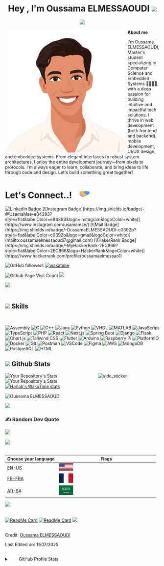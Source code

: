 <h1 align="center"><b>Hey , I'm Oussama ELMESSAOUDI </b><img src="https://media.giphy.com/media/hvRJCLFzcasrR4ia7z/giphy.gif" width="35"></h1>
<p align="center">
  <a href="https://github.com/DenverCoder1/readme-typing-svg"><img src="https://readme-typing-svg.herokuapp.com?font=Time+New+Roman&color=cyan&size=25&center=true&vCenter=true&width=600&height=100&lines=Hey!+It's+Oussama+ELMESSAOUDI..&hearts;++;Full+Stack+Web+Developer,;Mobile+Developer,;Graphic/UI/UX+Designer+and..;Embedded+Systems+Enthusiast;Love+to+learn+new+stuffs..<3"></a>

</p>

<!--  Ceci mon Avatar-->
<img title="My Avatar" align="left" src="assets/images/Oussama.png"  width="400px" alt="hi" >

<!--  About me -->
<!--## <picture><img src = "assets/about_me.gif" width = 50px></picture> **About me**-->
**About me**

I'm Oussama ELMESSAOUDI, Master's student specializing in Computer Science and Embedded Systems 🤖👨🏻‍💻, with a deep passion for building intuitive and impactful tech solutions. I thrive in web development (both frontend and backend), mobile development, UI/UX design, and embedded systems. From elegant interfaces to robust system architectures, I enjoy the entire development journey—from pixels to protocols. I'm always eager to learn, collaborate, and bring ideas to life through code and design. Let's build something great together!

<!-- Let's Connect..! -->
# <b> Let's Connect..!</b><img src="https://github.com/0xAbdulKhalid/0xAbdulKhalid/raw/main/assets/mdImages/handshake.gif" width ="80">

<a href="https://www.linkedin.com/in/usama-elmessaoudi/" target="_blank">
  <img src="https://img.shields.io/badge/LinkedIn-OussamaELMESSAOUDI-0e76a8?style=flat&logo=linkedin&logoColor=white" alt="LinkedIn Badge"/>
</a>
[![Instagram Badge](https://img.shields.io/badge/-@UsamaMse-e84393?style=flat&labelColor=e84393&logo=instagram&logoColor=white)](https://www.instagram.com/usamamse/)
[![Mail Badge](https://img.shields.io/badge/-OussamaELMESSAOUDI-c0392b?style=flat&labelColor=c0392b&logo=gmail&logoColor=white)](mailto:oussamaelmessaoudi7@gmail.com)
[![HakerRank Badge](https://img.shields.io/badge/-MyHackerRank-2EC866?style=flat&labelColor=2EC866&logo=HackerRank&logoColor=white)](https://www.hackerrank.com/profile/oussamaelmessao1)

<!-- YouTube Channel Views /GitHub followers /visitors/Age  -->
![GitHub followers](https://img.shields.io/github/followers/oussamaelmessaoudi?style=social)
[![wakatime](https://wakatime.com/badge/user/c0a37276-8396-4881-b56d-232ffd4059dc/project/2c199d38-84a2-4054-9b13-a685f16d5160.svg)](https://wakatime.com/badge/user/c0a37276-8396-4881-b56d-232ffd4059dc/project/2c199d38-84a2-4054-9b13-a685f16d5160)
<!--![visitors](https://visitor-badge.glitch.me/badge?page_id=AzizBenIsmail.AzizBenIsmail)-->
![Github Page Visit Count](https://komarev.com/ghpvc/?username=oussamaelmessaoudi)
<img src="https://img.shields.io/badge/Age-23-blue" />


<!-- Ligne  -->
<img src="https://user-images.githubusercontent.com/73097560/115834477-dbab4500-a447-11eb-908a-139a6edaec5c.gif"><br><br>
<!-- TODO: Add last video link 

- 🔭 I’m currently working at @Toptal
- :computer: Most used line of code `git commit -m "Initial Commit"`
- 🤔 I’m looking for help with Outstanding Video ideas.
- 📫 How to reach me: aziz.270700@gmail.com.
- 😄 Pronouns: Sam3oulation,Ismail.
-->


<!-- Skills  -->
## <img src="https://media2.giphy.com/media/QssGEmpkyEOhBCb7e1/giphy.gif?cid=ecf05e47a0n3gi1bfqntqmob8g9aid1oyj2wr3ds3mg700bl&rid=giphy.gif" width ="25"><b> Skills</b>
<br>

<!-- TODO: Make technologies links takes you to repositories -->
![Assembly](https://img.shields.io/badge/-Assembly-555555?style=for-the-badge&labelColor=black) ![C](https://img.shields.io/badge/-C-A8B9CC?style=for-the-badge&labelColor=black&logo=c&logoColor=A8B9CC) ![C++](https://img.shields.io/badge/-C++-00599C?style=for-the-badge&labelColor=black&logo=c%2B%2B&logoColor=00599C) ![Java](https://img.shields.io/badge/-Java-007396?style=for-the-badge&labelColor=black&logo=java&logoColor=007396) ![Python](https://img.shields.io/badge/-Python-3776AB?style=for-the-badge&labelColor=black&logo=python&logoColor=3776AB) ![VHDL](https://img.shields.io/badge/-VHDL-452476?style=for-the-badge&labelColor=black) ![MATLAB](https://img.shields.io/badge/-MATLAB-0076A8?style=for-the-badge&labelColor=black) ![JavaScript](https://img.shields.io/badge/-JavaScript-F7DF1E?style=for-the-badge&labelColor=black&logo=javascript&logoColor=F7DF1E) ![TypeScript](https://img.shields.io/badge/-TypeScript-3178C6?style=for-the-badge&labelColor=black&logo=typescript&logoColor=3178C6) ![PHP](https://img.shields.io/badge/-PHP-777BB4?style=for-the-badge&labelColor=black&logo=php&logoColor=777BB4)
![React](https://img.shields.io/badge/-React-61DAFB?style=for-the-badge&labelColor=black&logo=react&logoColor=61DAFB) ![Next.js](https://img.shields.io/badge/-Next.js-000000?style=for-the-badge&labelColor=black&logo=next.js&logoColor=FFFFFF) ![Spring Boot](https://img.shields.io/badge/-Spring_Boot-6DB33F?style=for-the-badge&labelColor=black&logo=springboot&logoColor=white)
 ![Django](https://img.shields.io/badge/-Django-092E20?style=for-the-badge&labelColor=black&logo=django&logoColor=white) ![Flask](https://img.shields.io/badge/-Flask-000000?style=for-the-badge&labelColor=black&logo=flask&logoColor=white) ![Chart.js](https://img.shields.io/badge/-Chart.js-FF6384?style=for-the-badge&labelColor=black&logo=chartdotjs&logoColor=FF6384) ![Tailwind CSS](https://img.shields.io/badge/-Tailwind_CSS-06B6D4?style=for-the-badge&labelColor=black&logo=tailwindcss&logoColor=06B6D4) ![Flutter](https://img.shields.io/badge/-Flutter-02569B?style=for-the-badge&labelColor=black&logo=flutter&logoColor=02569B)
![Arduino](https://img.shields.io/badge/-Arduino-00979D?style=for-the-badge&labelColor=black&logo=arduino&logoColor=00979D) ![Raspberry Pi](https://img.shields.io/badge/-Raspberry_Pi-C51A4A?style=for-the-badge&labelColor=black&logo=raspberry-pi&logoColor=C51A4A) ![PlatformIO](https://img.shields.io/badge/-PlatformIO-1E90FF?style=for-the-badge&labelColor=black&logo=platformio&logoColor=white) ![Docker](https://img.shields.io/badge/-Docker-2496ED?style=for-the-badge&labelColor=black&logo=docker&logoColor=2496ED) ![Git](https://img.shields.io/badge/-Git-F05032?style=for-the-badge&labelColor=black&logo=git&logoColor=F05032) ![Postman](https://img.shields.io/badge/-Postman-FF6C37?style=for-the-badge&labelColor=black&logo=postman&logoColor=FF6C37) ![VSCode](https://img.shields.io/badge/-VSCode-007ACC?style=for-the-badge&labelColor=black&logo=visualstudiocode&logoColor=007ACC) ![Figma](https://img.shields.io/badge/-Figma-F24E1E?style=for-the-badge&labelColor=black&logo=figma&logoColor=F24E1E) 
![AWS](https://img.shields.io/badge/-AWS-232F3E?style=for-the-badge&labelColor=black&logo=amazonaws&logoColor=FF9900) ![MongoDB](https://img.shields.io/badge/-MongoDB-47A248?style=for-the-badge&labelColor=black&logo=mongodb&logoColor=47A248) ![PostgreSQL](https://img.shields.io/badge/-PostgreSQL-4169E1?style=for-the-badge&labelColor=black&logo=postgresql&logoColor=4169E1) 
![HTML](https://img.shields.io/badge/-HTML-E34F26?style=for-the-badge&labelColor=black&logo=html5&logoColor=E34F26)  
<!-- Github Stats   -->
## <img src="https://media.giphy.com/media/iY8CRBdQXODJSCERIr/giphy.gif" width="35"><b> Github Stats </b>
<img align="right" width=200px height=200px alt="side_sticker" src="https://media.giphy.com/media/TEnXkcsHrP4YedChhA/giphy.gif" />

![Your Repository's Stats](https://github-readme-stats.vercel.app/api/top-langs/?username=oussamaelmessaoudi&show_icons=true&locale=en&layout=compact&langs_count=50&theme=algolia)
![Your Repository's Stats](https://github-readme-stats.vercel.app/api?username=oussamaelmessaoudi&show_icons=true&theme=radical)
[![Harlok's WakaTime stats](https://github-readme-stats.vercel.app/api/wakatime?username=oussamaelmessaoudi)](https://github.com/anuraghazra/github-readme-stats)
<p><img align="center" src="https://github-readme-streak-stats.herokuapp.com/?user=AzizBenIsmail&&theme=algolia" alt="Oussama ELMESSAOUDI" /></p>

![](https://github-readme-activity-graph.vercel.app/graph?username=oussamaelmessaoudi&theme=react)

### ✍️ Random Dev Quote
![](https://quotes-github-readme.vercel.app/api?type=horizontal&theme=radical)

<img src="https://user-images.githubusercontent.com/73097560/115834477-dbab4500-a447-11eb-908a-139a6edaec5c.gif"><br><br>
<div align="center" >

| Choose your language         | Flags                                                                                                              |
| -------------------------- | ---------------------------------------------------------------------------------------------------------------------- |
| [EN-US](./README.md)       | <img width="15%" alt="Node4Devs Logo" title="United States Flag (USA)" src="./assets/images/flags/USA.png" /> |
| [FR-FRA](./README-FR-FRA.md) | <img width="15%" alt="Node4Devs Logo" title="France Flag (FR)" src="./assets/images/flags/France.png" />        |
| [AR-SA](./README-AR-SA.md) | <img width="15%" alt="Node4Devs Logo" title="Saudi Flag (SA)" src="./assets/images/flags/saudi_ arabia.jpg" />        |

</div>

<img src="https://user-images.githubusercontent.com/73097560/115834477-dbab4500-a447-11eb-908a-139a6edaec5c.gif"><br><br>

[![ReadMe Card](https://github-readme-stats.vercel.app/api/pin/?username=oussamaelmessaoudi&repo=Systeme-de-controle-de-la-lumiere-dans-un-batiment&theme=react)](https://github.com/AzizBenIsmail/PFA-Automatisation_Campagne_Sms-Email-FrontendReact)
[![ReadMe Card](https://github-readme-stats.vercel.app/api/pin/?username=oussamaelmessaoudi&repo=WebScrapping---PL-Gameweek-1-xGC-Promoted-Teams&theme=react)](https://github.com/AzizBenIsmail/PFA-Automatisation_Campagne_Sms-Email-BackendExpress)
<img src="https://user-images.githubusercontent.com/73097560/115834477-dbab4500-a447-11eb-908a-139a6edaec5c.gif"><br><br>

Credit: [Oussama ELMESSAOUDI](https://github.com/oussamaelmessaoudi) 

Last Edited on: 11/07/2025
<details> 
  <summary>  <img src="./assets/giphy.gif" width="30px" alt="Git"/>GitHub Profile Stats </summary>
  <div>
  <samp>
      <br/>
            <p align="center">
      </p>
        <p align="center">
          <a href="https://github.com/oussamaelmessaoudi/">
          <img width="45%" src="https://github-profile-summary-cards.vercel.app/api/cards/repos-per-language?username=oussamaelmessaoudi&theme=gruvbox&layout=compact&hide_border=true"
          alt="1999AZZAR :: Top Langs by repo" />
          <img width="45%" src="https://github-profile-summary-cards.vercel.app/api/cards/most-commit-language?username=oussamaelmessaoudi&theme=gruvbox&layout=compact&hide_border=true"
          alt="1999AZZAR :: Top Langs by commit" />
          </a>
        </p>
    <br>

## <img src="https://media.giphy.com/media/dxIWYNNVCxFXdP76XE/giphy.gif" width ="25"><b> Trophies</b>

[![trophy](https://github-profile-trophy.vercel.app/?username=oussamaelmessaoudi&theme=nord&column=7)](https://github.com/Naderab/github-profile-trophy)

<br>
</details>




[reactplaylist]: https://www.youtube.com/watch?v=KxXXEL-k47Y&list=PLvXDmnBbOF7RnYiZvDwl2Pzcs2kfi10wd
[vscodetutorial]: https://www.youtube.com/watch?v=Bkie2ai8qeE&t=8s
[htmltutorial]: https://www.youtube.com/watch?v=VK6MXVxOsws&t=27s
[javascripttutorial]: https://www.youtube.com/watch?v=D-LHKvmX37E
